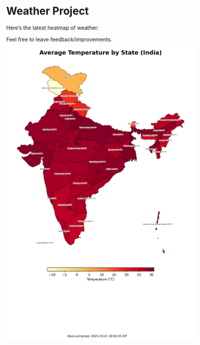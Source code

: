 # Weather Project

Here’s the latest heatmap of weather:

Feel free to leave feedback/improvements.

![India Heatmap](docs/assets/india_heatmap.png?v=F70EC6)
